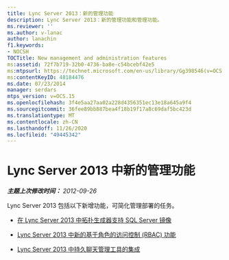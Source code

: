 ```yaml
---
title: Lync Server 2013：新的管理功能
description: Lync Server 2013：新的管理功能和管理功能。
ms.reviewer: ''
ms.author: v-lanac
author: lanachin
f1.keywords:
- NOCSH
TOCTitle: New management and administration features
ms:assetid: 72f7b719-32b0-4736-ba8e-c54bcebf42e5
ms:mtpsurl: https://technet.microsoft.com/en-us/library/Gg398546(v=OCS.15)
ms:contentKeyID: 48184476
ms.date: 07/23/2014
manager: serdars
mtps_version: v=OCS.15
ms.openlocfilehash: 3f4e5aa27aa02a228d4356351ec13e18a645a9f4
ms.sourcegitcommit: 36fee89bb887bea4f18b19f17a8c69daf5bc423d
ms.translationtype: MT
ms.contentlocale: zh-CN
ms.lasthandoff: 11/26/2020
ms.locfileid: "49445342"
---
```

# <a name="new-management-and-administration-features-in-lync-server-2013"></a>Lync Server 2013 中新的管理功能

<div data-xmlns="http://www.w3.org/1999/xhtml">

<div class="topic" data-xmlns="http://www.w3.org/1999/xhtml" data-msxsl="urn:schemas-microsoft-com:xslt" data-cs="https://msdn.microsoft.com/">

<div data-asp="https://msdn2.microsoft.com/asp">



</div>

<div id="mainSection">

<div id="mainBody">

<span> </span>

_**主题上次修改时间：** 2012-09-26_

Lync Server 2013 包括以下新增功能，可简化管理部署的任务。

  - [在 Lync Server 2013 中拓扑生成器支持 SQL Server 镜像](lync-server-2013-topology-builder-supports-sql-server-mirroring.md)

  - [Lync Server 2013 中新的基于角色的访问控制 (RBAC) 功能](lync-server-2013-has-new-role-based-access-control-features.md)

  - [Lync Server 2013 中持久聊天管理工具的集成](lync-server-2013-integration-of-persistent-chat-management-tools.md)

</div>

<span> </span>

</div>

</div>

</div>

